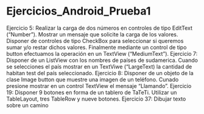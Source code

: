 # Ejercicios_Android_Prueba1
Ejercicio 5: Realizar la carga de dos números en controles de tipo EditText (“Number”). Mostrar un mensaje que solicite la carga de los valores. Disponer de controles de tipo CheckBox para seleccionar si queremos sumar y/o restar dichos valores. Finalmente mediante un control de tipo button efectuamos la operación en un TextView (“MediumText”).
Ejercicio 7: Disponer de un ListView con los nombres de países de sudamerica. Cuando se selecciones el país mostrar en un TextViwe (“LargeText) la cantidad de habitan test del país seleccionado.
Ejercicio 8: Disponer de un objeto de la clase Image button que muestre una imagen de un teléfono. Cunado presione mostrar en un control TextView el mensaje “Llamando”.
Ejercicio 19: Disponer 9 botones en forma de un tablero de TaTeTi. Utilizar un TableLayout, tres TableRow y nueve botones.
Ejercicio 37: Dibujar texto sobre un camino
